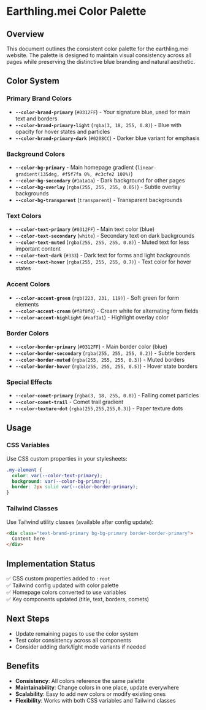 # Earthling.mei Color Palette

## Overview
This document outlines the consistent color palette for the earthling.mei website. The palette is designed to maintain visual consistency across all pages while preserving the distinctive blue branding and natural aesthetic.

## Color System

### Primary Brand Colors
- **`--color-brand-primary`** (`#0312FF`) - Your signature blue, used for main text and borders
- **`--color-brand-primary-light`** (`rgba(3, 18, 255, 0.8)`) - Blue with opacity for hover states and particles
- **`--color-brand-primary-dark`** (`#0208CC`) - Darker blue variant for emphasis

### Background Colors
- **`--color-bg-primary`** - Main homepage gradient (`linear-gradient(135deg, #f5f7fa 0%, #c3cfe2 100%)`)
- **`--color-bg-secondary`** (`#1a1a1a`) - Dark background for other pages
- **`--color-bg-overlay`** (`rgba(255, 255, 255, 0.05)`) - Subtle overlay backgrounds
- **`--color-bg-transparent`** (`transparent`) - Transparent backgrounds

### Text Colors
- **`--color-text-primary`** (`#0312FF`) - Main text color (blue)
- **`--color-text-secondary`** (`white`) - Secondary text on dark backgrounds
- **`--color-text-muted`** (`rgba(255, 255, 255, 0.8)`) - Muted text for less important content
- **`--color-text-dark`** (`#333`) - Dark text for forms and light backgrounds
- **`--color-text-hover`** (`rgba(255, 255, 255, 0.7)`) - Text color for hover states

### Accent Colors
- **`--color-accent-green`** (`rgb(223, 231, 119)`) - Soft green for form elements
- **`--color-accent-cream`** (`#f8f8f0`) - Cream white for alternating form fields
- **`--color-accent-highlight`** (`#eaf1a1`) - Highlight overlay color

### Border Colors
- **`--color-border-primary`** (`#0312FF`) - Main border color (blue)
- **`--color-border-secondary`** (`rgba(255, 255, 255, 0.2)`) - Subtle borders
- **`--color-border-muted`** (`rgba(255, 255, 255, 0.3)`) - Muted borders
- **`--color-border-hover`** (`rgba(255, 255, 255, 0.5)`) - Hover state borders

### Special Effects
- **`--color-comet-primary`** (`rgba(3, 18, 255, 0.8)`) - Falling comet particles
- **`--color-comet-trail`** - Comet trail gradient
- **`--color-texture-dot`** (`rgba(255,255,255,0.3)`) - Paper texture dots

## Usage

### CSS Variables
Use CSS custom properties in your stylesheets:
```css
.my-element {
  color: var(--color-text-primary);
  background: var(--color-bg-primary);
  border: 2px solid var(--color-border-primary);
}
```

### Tailwind Classes
Use Tailwind utility classes (available after config update):
```html
<div class="text-brand-primary bg-bg-primary border-border-primary">
  Content here
</div>
```

## Implementation Status
✅ CSS custom properties added to `:root`  
✅ Tailwind config updated with color palette  
✅ Homepage colors converted to use variables  
✅ Key components updated (title, text, borders, comets)  

## Next Steps
- Update remaining pages to use the color system
- Test color consistency across all components
- Consider adding dark/light mode variants if needed

## Benefits
- **Consistency**: All colors reference the same palette
- **Maintainability**: Change colors in one place, update everywhere
- **Scalability**: Easy to add new colors or modify existing ones
- **Flexibility**: Works with both CSS variables and Tailwind classes
